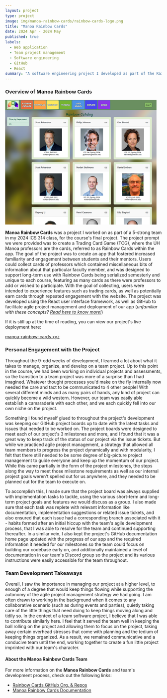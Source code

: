```yaml
---
layout: project
type: project
image: img/manoa-rainbow-cards/rainbow-cards-logo.png
title: "Manoa Rainbow Cards"
date: 2024 Apr - 2024 May
published: true
labels:
  - Web application
  - Team project management
  - Software engineering
  - GitHub
  - React  
summary: "A software engineering project I developed as part of the Rainbow Cards team in my 2024 ICS 314 course."
---
```


### Overview of Manoa Rainbow Cards
<img height="400px" class="rounded mx-auto d-block" src="../img/manoa-rainbow-cards/rainbow-cards-sample.png">

**Manoa Rainbow Cards** was a project I worked on as part of a 5-strong team in my 2024 ICS 314 class, for the course's final project. The project prompt we were provided was to create a Trading Card Game (TCG), where the UH Manoa professors are the cards, referred to as Rainbow Cards within the app. The goal of the project was to create an app that fostered increased familiarity and engagement between students and their mentors. Users could collect cards of professors which contained miscellaneous bits of information about that particular faculty member, and was designed to support long-term use with Rainbow Cards being serialized semesterly and unique to each course, featuring as many cards as there were professors to add or wished to participate. With the goal of collecting, users were intended to experience features such as trading cards, as well as potentially earn cards through repeated engagement with the website. The project was developed using the React user interface framework, as well as GitHub to facilitate agile project management and deployment of our app (_unfamiliar with these concepts?_ [_Read here to know more!_](https://johnserraon.github.io/essays/softeng-club-10-tenets.html))

If it is still up at the time of reading, you can view our project's live deployment here:

[manoa-rainbow-cards.xyz](https://manoa-rainbow-cards.xyz/)

### Personal Engagement with the Project
Throughout the 9-odd weeks of development, I learned a lot about what it takes to manage, organize, and develop on a team project. Up to this point in the course, we had been working on individual projects and assessments, so the transition to a team project was more of a surprise than I had imagined. Whatever thought processes you'd make on the fly internally now needed the care and tact to be communicated to 4 other people! With several different minds and as many pairs of hands, any kind of project can quickly become a wild western. However, our team was easily able establish a camaraderie with each other, and we each quickly fell into our own niche on the project.

Something I found myself glued to throughout the project's development was keeping our GitHub project boards up to date with the latest tasks and issues that needed to be worked on. The project boards were designed to meet each of our project's 3 milestones and more, and I found that it was a great way to keep track of the status of our project via the issue tickets. But while we practiced agile project management, a strategy that allowed all team members to progress the project dynamically and with modularity, I felt that there still needed to be some degree of big-picture project management to guide everyone and keep up the momentum of our project. While this came partially in the form of the project milestones, the steps along the way to meet those milestone requirements as well as our internal project goals weren't spelled out for us anywhere, and they needed to be planned out for the team to execute on.

To accomplish this, I made sure that the project board was always supplied with implementation tasks to tackle, using the various short-term and long-term project goals and features we would discuss as a group. I also made sure that each task was replete with relevant information like documentation, implementation suggestions or related issue tickets, and also ensured that each issue had a corresponding branch associated with it - habits formed after an initial hiccup with the team's agile development process, that I was able to resolve for the team and continued supporting thereafter. In a similar vein, I also kept the project's GitHub documentation home page updated with the progress of our app and the required information it needed for our milestones so the team could focus on building our codebase early on, and additionally maintained a level of documentation in our team's Discord group so the project and its various instructions were easily accessible for the team throughout.

### Team Development Takeaways
Overall, I saw the importance in managing our project at a higher level, to enough of a degree that would keep things flowing while supporting the autonomy of the agile project management strategy we had going. I am often drawn to working in the background when it comes to any collaborative scenario (such as during events and parties), quietly taking care of the little things that need doing to keep things moving along and tidily so. In the context of a team software project, I believe that I was able to contribute similarly here. I feel that it served the team well in keeping the ball rolling on the project and allowing them to focus on the project, taking away certain overhead stresses that come with planning and the tedium of keeping things organized. As a result, we remained communicative and a conducive team until the end, working together to create a fun little project imprinted with our team's character.

#### About the Manoa Rainbow Cards Team

For more information on the **Manoa Rainbow Cards** and team's development process, check out the following links:

- [Rainbow Cards GitHub Org. & Repos](https://github.com/rainbow-cards)
- [Manoa Rainbow Cards Documentation](https://rainbow-cards.github.io/)